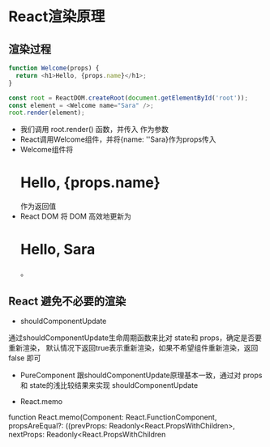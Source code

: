 # React渲染原理

## 渲染过程

```js
function Welcome(props) {
  return <h1>Hello, {props.name}</h1>;
}

const root = ReactDOM.createRoot(document.getElementById('root'));
const element = <Welcome name="Sara" />;
root.render(element);
```

- 我们调用 root.render() 函数，并传入 <Welcome name="Sara" /> 作为参数
- React调用Welcome组件，并将{name: ''Sara}作为props传入
- Welcome组件将<h1>Hello, {props.name}</h1>作为返回值
- React DOM 将 DOM 高效地更新为 <h1>Hello, Sara</h1>。

## React 避免不必要的渲染

- shouldComponentUpdate

通过shouldComponentUpdate生命周期函数来比对 state和 props，确定是否要重新渲染，
默认情况下返回true表示重新渲染，如果不希望组件重新渲染，返回 false 即可

- PureComponent
跟shouldComponentUpdate原理基本一致，通过对 props 和 state的浅比较结果来实现 shouldComponentUpdate

- React.memo

function React.memo<object>(Component: React.FunctionComponent<object>, propsAreEqual?: ((prevProps: Readonly<React.PropsWithChildren<object>>, nextProps: Readonly<React.PropsWithChildren<object>>) => boolean) | undefined)
